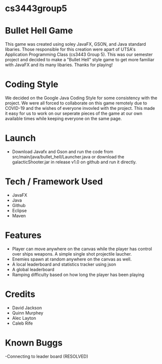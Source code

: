 # cs3443group5
# Bullet Hell Game
This game was created using soley JavaFX, GSON, and Java standard libaries. Those responsible for this creation were apart of UTSA's Application Programming Class (cs3443 Group 5). This was our semester project and decided to make a "Bullet Hell" style game to get more familiar with JavaFX and its many libaries. Thanks for playing!

# Coding Style
We decided on the Google Java Coding Style for some consistency with the project. We were all forced to collaborate on this game remotely due to COVID-19 and the wishes of everyone invovled with the project. This made it easy for us to work on our seperate pieces of the game at our own available times while keeping everyone on the same page.

# Launch
- Download Javafx and Gson and run the code from src/main/java/bullet_hell/Launcher.java or download the galacticShooter.jar in release v1.0 on github and run it directly.

# Tech / Framework Used
- JavaFX
- Java
- Github
- Eclipse
- Maven

# Features
- Player can move anywhere on the canvas while the player has control over ships weapons. A simple single shot projectile laucher.
- Enemies spawn at random anywhere on the canvas as well. 
- A local leaderboard and statistics tracker using json
- A global leaderboard
- Ramping difficulty based on how long the player has been playing

# Credits
- David Jackson
- Quinn Murphey
- Alec Layton
- Caleb Rife

# Known Buggs
-Connecting to leader board (RESOLVED)
